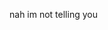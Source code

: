 nah im not telling you

<!---
ropptar/ropptar is a ✨ special ✨ repository because its `README.md` (this file) appears on your GitHub profile.
You can click the Preview link to take a look at your changes.
--->
